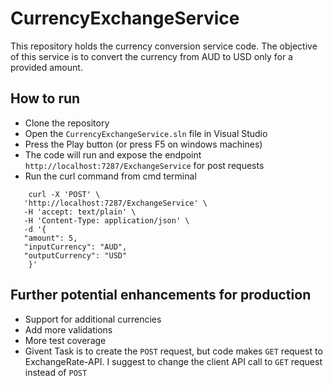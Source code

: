 # CurrencyExchangeService

This repository holds the currency conversion service code. The objective of this service is to convert the currency from AUD to USD only for a provided amount.

## How to run

- Clone the repository
- Open the `CurrencyExchangeService.sln` file in Visual Studio
- Press the Play button (or press F5 on windows machines)
- The code will run and expose the endpoint `http://localhost:7287/ExchangeService` for post requests
- Run the curl command from cmd terminal
```
    curl -X 'POST' \
   'http://localhost:7287/ExchangeService' \
   -H 'accept: text/plain' \
   -H 'Content-Type: application/json' \
   -d '{
   "amount": 5,
   "inputCurrency": "AUD",
   "outputCurrency": "USD"
    }'
```

## Further potential enhancements for production
- Support for additional currencies
- Add more validations
- More test coverage
- Givent Task is to create the `POST` request, but code makes `GET` request to ExchangeRate-API. I suggest to change the client API call to `GET` request instead of `POST`
